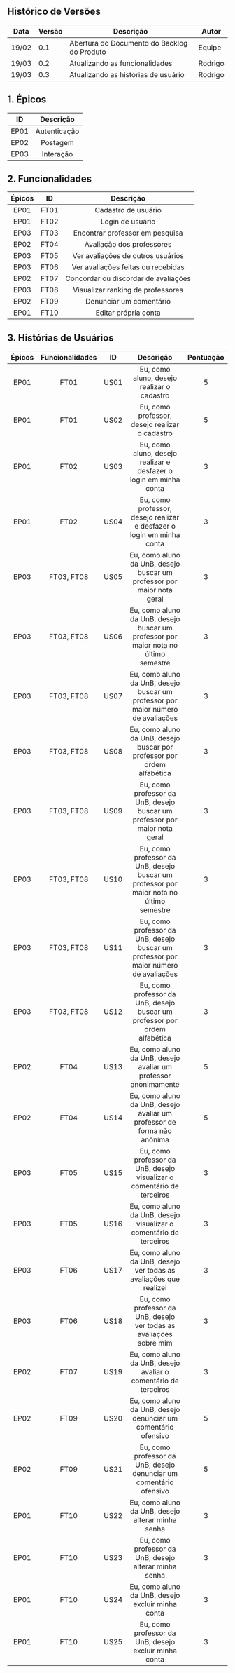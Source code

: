 
## Histórico de Versões

Data|Versão|Descrição|Autor
-|-|-|-
19/02|0.1|Abertura do Documento do Backlog do Produto| Equipe|
19/03|0.2|Atualizando as funcionalidades| Rodrigo|
19/03|0.3|Atualizando as histórias de usuário| Rodrigo|

## 1. <a name="1">Épicos</a>

|    ID   | Descrição | 
|:---:|:---:| 
|EP01|Autenticação|
|EP02|Postagem|
|EP03|Interação|

## 2. <a name="2">Funcionalidades</a>

|    Épicos   |    ID   | Descrição | 
|:---:|:---:|:---:|
|EP01|FT01|Cadastro de usuário|
|EP01|FT02|Login de usuário|
|EP03|FT03|Encontrar professor em pesquisa|
|EP02|FT04|Avaliação dos professores|
|EP03|FT05|Ver avaliações de outros usuários|
|EP03|FT06|Ver avaliações feitas ou recebidas|
|EP02|FT07|Concordar ou discordar de avaliações|
|EP03|FT08|Visualizar ranking de professores|
|EP02|FT09|Denunciar um comentário|
|EP01|FT10|Editar própria conta|

## 3. <a name="3">Histórias de Usuários</a>

|    Épicos   |Funcionalidades|    ID   | Descrição | Pontuação |
|:---:|:---:|:---:|:---:|:---:|
|EP01|FT01|US01|Eu, como aluno, desejo realizar o cadastro|5| 
|EP01|FT01|US02|Eu, como professor, desejo realizar o cadastro|5| 
|EP01|FT02|US03|Eu, como aluno, desejo realizar e desfazer o login em minha conta|3|
|EP01|FT02|US04|Eu, como professor, desejo realizar e desfazer o login em minha conta|3|
|EP03|FT03, FT08|US05|Eu, como aluno da UnB, desejo buscar um professor por maior nota geral|3|
|EP03|FT03, FT08|US06|Eu, como aluno da UnB, desejo buscar um professor por maior nota no último semestre|3|
|EP03|FT03, FT08|US07|Eu, como aluno da UnB, desejo buscar um professor por maior número de avaliações|3|
|EP03|FT03, FT08|US08|Eu, como aluno da UnB, desejo buscar por professor por ordem alfabética|3|
|EP03|FT03, FT08|US09|Eu, como professor da UnB, desejo buscar um professor por maior nota geral|3|
|EP03|FT03, FT08|US10|Eu, como professor da UnB, desejo buscar um professor por maior nota no último semestre|3|
|EP03|FT03, FT08|US11|Eu, como professor da UnB, desejo buscar um professor por maior número de avaliações|3|
|EP03|FT03, FT08|US12|Eu, como professor da UnB, desejo buscar um professor por ordem alfabética|3|
|EP02|FT04|US13|Eu, como aluno da UnB, desejo avaliar um professor anonimamente|5|
|EP02|FT04|US14|Eu, como aluno da UnB, desejo avaliar um professor de forma não anônima|5|
|EP03|FT05|US15|Eu, como professor da UnB, desejo visualizar o comentário de terceiros|3|
|EP03|FT05|US16|Eu, como aluno da UnB, desejo visualizar o comentário de terceiros|3|
|EP03|FT06|US17|Eu, como aluno da UnB, desejo ver todas as avaliações que realizei|3| 
|EP03|FT06|US18|Eu, como professor da UnB, desejo ver todas as avaliações sobre mim|3|
|EP02|FT07|US19|Eu, como aluno da UnB, desejo avaliar o comentário de terceiros|3|
|EP02|FT09|US20|Eu, como aluno da UnB, desejo denunciar  um comentário ofensivo |5|
|EP02|FT09|US21|Eu, como professor da UnB, desejo denunciar  um comentário ofensivo |5|
|EP01|FT10|US22|Eu, como aluno da UnB, desejo alterar minha senha|3|
|EP01|FT10|US23|Eu, como professor da UnB, desejo alterar minha senha|3|
|EP01|FT10|US24|Eu, como aluno da UnB, desejo excluir minha conta|3|
|EP01|FT10|US25|Eu, como professor da UnB, desejo excluir minha conta|3|
